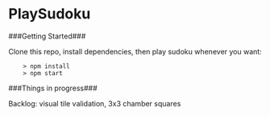 # PlaySudoku

###Getting Started###

Clone this repo, install dependencies, then play sudoku whenever you want:

```
	> npm install
	> npm start
```

###Things in progress###

Backlog: visual tile validation, 3x3 chamber squares
